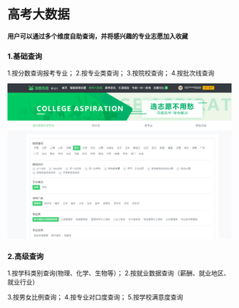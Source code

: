 # 高考大数据

#### 用户可以通过多个维度自助查询，并将感兴趣的专业志愿加入收藏

### 1.基础查询

1.按分数查询报考专业；  2.按专业类查询；  3.按院校查询；  4.按批次线查询

![](../.gitbook/assets/tim-jie-tu-20180530165018.png)

### 2.高级查询

1.按学科类别查询\(物理、化学、生物等）；  2.按就业数据查询（薪酬、就业地区、就业行业）

3.按男女比例查询；  4.按专业对口度查询；  5.按学校满意度查询



### 

### 

#### 




